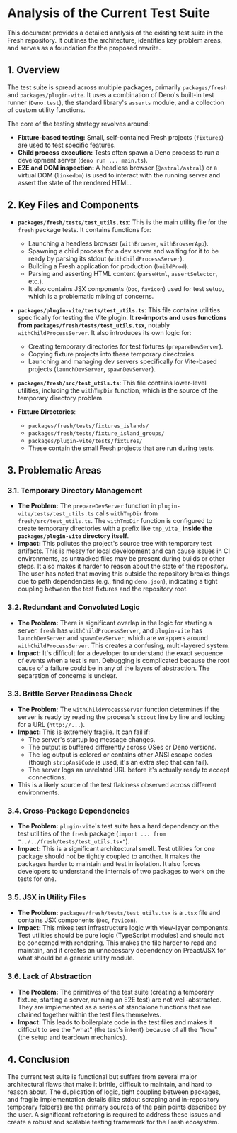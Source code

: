 # Analysis of the Current Test Suite

This document provides a detailed analysis of the existing test suite in the Fresh repository. It outlines the architecture, identifies key problem areas, and serves as a foundation for the proposed rewrite.

## 1. Overview

The test suite is spread across multiple packages, primarily `packages/fresh` and `packages/plugin-vite`. It uses a combination of Deno's built-in test runner (`Deno.test`), the standard library's `asserts` module, and a collection of custom utility functions.

The core of the testing strategy revolves around:
- **Fixture-based testing:** Small, self-contained Fresh projects (`fixtures`) are used to test specific features.
- **Child process execution:** Tests often spawn a Deno process to run a development server (`deno run ... main.ts`).
- **E2E and DOM inspection:** A headless browser (`@astral/astral`) or a virtual DOM (`linkedom`) is used to interact with the running server and assert the state of the rendered HTML.

## 2. Key Files and Components

- **`packages/fresh/tests/test_utils.tsx`**: This is the main utility file for the `fresh` package tests. It contains functions for:
    - Launching a headless browser (`withBrowser`, `withBrowserApp`).
    - Spawning a child process for a dev server and waiting for it to be ready by parsing its stdout (`withChildProcessServer`).
    - Building a Fresh application for production (`buildProd`).
    - Parsing and asserting HTML content (`parseHtml`, `assertSelector`, etc.).
    - It also contains JSX components (`Doc`, `favicon`) used for test setup, which is a problematic mixing of concerns.

- **`packages/plugin-vite/tests/test_utils.ts`**: This file contains utilities specifically for testing the Vite plugin. It **re-imports and uses functions from `packages/fresh/tests/test_utils.tsx`**, notably `withChildProcessServer`. It also introduces its own logic for:
    - Creating temporary directories for test fixtures (`prepareDevServer`).
    - Copying fixture projects into these temporary directories.
    - Launching and managing dev servers specifically for Vite-based projects (`launchDevServer`, `spawnDevServer`).

- **`packages/fresh/src/test_utils.ts`**: This file contains lower-level utilities, including the `withTmpDir` function, which is the source of the temporary directory problem.

- **Fixture Directories**:
    - `packages/fresh/tests/fixtures_islands/`
    - `packages/fresh/tests/fixture_island_groups/`
    - `packages/plugin-vite/tests/fixtures/`
    - These contain the small Fresh projects that are run during tests.

## 3. Problematic Areas

### 3.1. Temporary Directory Management

- **The Problem:** The `prepareDevServer` function in `plugin-vite/tests/test_utils.ts` calls `withTmpDir` from `fresh/src/test_utils.ts`. The `withTmpDir` function is configured to create temporary directories with a prefix like `tmp_vite_` **inside the `packages/plugin-vite` directory itself**.
- **Impact:** This pollutes the project's source tree with temporary test artifacts. This is messy for local development and can cause issues in CI environments, as untracked files may be present during builds or other steps. It also makes it harder to reason about the state of the repository. The user has noted that moving this outside the repository breaks things due to path dependencies (e.g., finding `deno.json`), indicating a tight coupling between the test fixtures and the repository root.

### 3.2. Redundant and Convoluted Logic

- **The Problem:** There is significant overlap in the logic for starting a server. `fresh` has `withChildProcessServer`, and `plugin-vite` has `launchDevServer` and `spawnDevServer`, which are wrappers around `withChildProcessServer`. This creates a confusing, multi-layered system.
- **Impact:** It's difficult for a developer to understand the exact sequence of events when a test is run. Debugging is complicated because the root cause of a failure could be in any of the layers of abstraction. The separation of concerns is unclear.

### 3.3. Brittle Server Readiness Check

- **The Problem:** The `withChildProcessServer` function determines if the server is ready by reading the process's `stdout` line by line and looking for a URL (`http://...`).
- **Impact:** This is extremely fragile. It can fail if:
    - The server's startup log message changes.
    - The output is buffered differently across OSes or Deno versions.
    - The log output is colored or contains other ANSI escape codes (though `stripAnsiCode` is used, it's an extra step that can fail).
    - The server logs an unrelated URL before it's actually ready to accept connections.
- This is a likely source of the test flakiness observed across different environments.

### 3.4. Cross-Package Dependencies

- **The Problem:** `plugin-vite`'s test suite has a hard dependency on the test utilities of the `fresh` package (`import ... from "../../fresh/tests/test_utils.tsx"`).
- **Impact:** This is a significant architectural smell. Test utilities for one package should not be tightly coupled to another. It makes the packages harder to maintain and test in isolation. It also forces developers to understand the internals of two packages to work on the tests for one.

### 3.5. JSX in Utility Files

- **The Problem:** `packages/fresh/tests/test_utils.tsx` is a `.tsx` file and contains JSX components (`Doc`, `favicon`).
- **Impact:** This mixes test infrastructure logic with view-layer components. Test utilities should be pure logic (TypeScript modules) and should not be concerned with rendering. This makes the file harder to read and maintain, and it creates an unnecessary dependency on Preact/JSX for what should be a generic utility module.

### 3.6. Lack of Abstraction

- **The Problem:** The primitives of the test suite (creating a temporary fixture, starting a server, running an E2E test) are not well-abstracted. They are implemented as a series of standalone functions that are chained together within the test files themselves.
- **Impact:** This leads to boilerplate code in the test files and makes it difficult to see the "what" (the test's intent) because of all the "how" (the setup and teardown mechanics).

## 4. Conclusion

The current test suite is functional but suffers from several major architectural flaws that make it brittle, difficult to maintain, and hard to reason about. The duplication of logic, tight coupling between packages, and fragile implementation details (like stdout scraping and in-repository temporary folders) are the primary sources of the pain points described by the user. A significant refactoring is required to address these issues and create a robust and scalable testing framework for the Fresh ecosystem.
